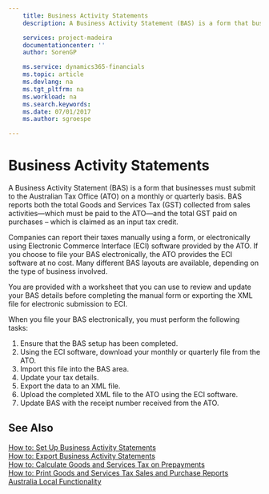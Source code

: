 ```yaml
---
    title: Business Activity Statements
    description: A Business Activity Statement (BAS) is a form that businesses must submit to the Australian Tax Office (ATO) on a monthly or quarterly basis. BAS reports both the total Goods and Services Tax (GST) collected from sales activities—which must be paid to the ATO—and the total GST paid on purchases – which is claimed as an input tax credit.

    services: project-madeira 
    documentationcenter: ''
    author: SorenGP

    ms.service: dynamics365-financials
    ms.topic: article
    ms.devlang: na
    ms.tgt_pltfrm: na
    ms.workload: na
    ms.search.keywords:
    ms.date: 07/01/2017
    ms.author: sgroespe

---
```

# Business Activity Statements
A Business Activity Statement (BAS) is a form that businesses must submit to the Australian Tax Office (ATO) on a monthly or quarterly basis. BAS reports both the total Goods and Services Tax (GST) collected from sales activities—which must be paid to the ATO—and the total GST paid on purchases – which is claimed as an input tax credit.  

Companies can report their taxes manually using a form, or electronically using Electronic Commerce Interface (ECI) software provided by the ATO. If you choose to file your BAS electronically, the ATO provides the ECI software at no cost. Many different BAS layouts are available, depending on the type of business involved.  

You are provided with a worksheet that you can use to review and update your BAS details before completing the manual form or exporting the XML file for electronic submission to ECI.  

When you file your BAS electronically, you must perform the following tasks:  

1.  Ensure that the BAS setup has been completed.  
2.  Using the ECI software, download your monthly or quarterly file from the ATO.  
3.  Import this file into the BAS area.  
4.  Update your tax details.  
5.  Export the data to an XML file.  
6.  Upload the completed XML file to the ATO using the ECI software.  
7.  Update BAS with the receipt number received from the ATO.  

## See Also  
 [How to: Set Up Business Activity Statements](how-to-set-up-business-activity-statements.md)   
 [How to: Export Business Activity Statements](how-to-export-business-activity-statements.md)   
 [How to: Calculate Goods and Services Tax on Prepayments](how-to-calculate-goods-and-services-tax-on-prepayments.md)   
 [How to: Print Goods and Services Tax Sales and Purchase Reports](how-to-print-goods-and-services-tax-sales-and-purchase-reports.md)   
 [Australia Local Functionality](australia-local-functionality.md)
